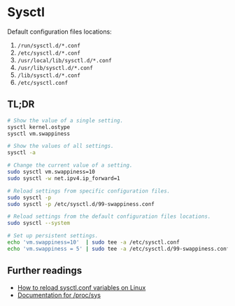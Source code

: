 # Sysctl

Default configuration files locations:

1. `/run/sysctl.d/*.conf`
1. `/etc/sysctl.d/*.conf`
1. `/usr/local/lib/sysctl.d/*.conf`
1. `/usr/lib/sysctl.d/*.conf`
1. `/lib/sysctl.d/*.conf`
1. `/etc/sysctl.conf`

## TL;DR

```sh
# Show the value of a single setting.
sysctl kernel.ostype
sysctl vm.swappiness

# Show the values of all settings.
sysctl -a

# Change the current value of a setting.
sudo sysctl vm.swappiness=10
sudo sysctl -w net.ipv4.ip_forward=1

# Reload settings from specific configuration files.
sudo sysctl -p
sudo sysctl -p /etc/sysctl.d/99-swappiness.conf

# Reload settings from the default configuration files locations.
sudo sysctl --system

# Set up persistent settings.
echo 'vm.swappiness=10'  | sudo tee -a /etc/sysctl.conf
echo 'vm.swappiness = 5' | sudo tee -a /etc/sysctl.d/99-swappiness.conf
```

## Further readings

- [How to reload sysctl.conf variables on Linux]
- [Documentation for /proc/sys]

<!-- official documentation -->
[documentation for /proc/sys]: https://docs.kernel.org/admin-guide/sysctl/

<!-- forums -->
[how to reload sysctl.conf variables on linux]: https://www.cyberciti.biz/faq/reload-sysctl-conf-on-linux-using-sysctl/
